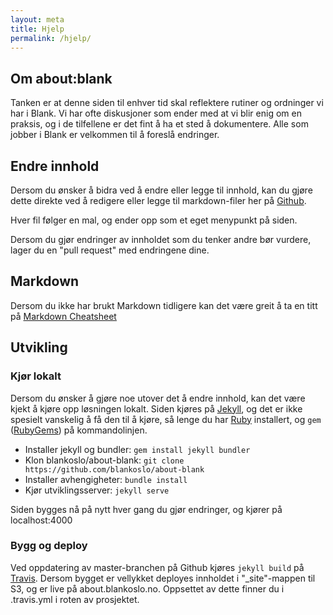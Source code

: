 ```yaml
---
layout: meta
title: Hjelp
permalink: /hjelp/
---
```


## Om about:blank

Tanken er at denne siden til enhver tid skal reflektere rutiner og ordninger vi har i Blank. Vi har ofte diskusjoner som ender med at vi blir enig om en praksis, og i de tilfellene er det fint å ha et sted å dokumentere. Alle som jobber i Blank er velkommen til å foreslå endringer.

## Endre innhold

Dersom du ønsker å bidra ved å endre eller legge til innhold, kan du gjøre dette direkte ved å redigere eller legge til markdown-filer her på [Github](https://github.com/blankoslo/about-blank/tree/master/content).

Hver fil følger en mal, og ender opp som et eget menypunkt på siden.

Dersom du gjør endringer av innholdet som du tenker andre bør vurdere, lager du en "pull request" med endringene dine.

## Markdown

Dersom du ikke har brukt Markdown tidligere kan det være greit å ta en titt på [Markdown Cheatsheet](https://github.com/adam-p/markdown-here/wiki/Markdown-Cheatsheet)

## Utvikling

### Kjør lokalt

Dersom du ønsker å gjøre noe utover det å endre innhold, kan det være kjekt å kjøre opp løsningen lokalt. Siden kjøres på [Jekyll](http://jekyllrb.com/), og det er ikke spesielt vanskelig å få den til å kjøre, så lenge du har [Ruby](https://www.ruby-lang.org/) installert, og ```gem``` ([RubyGems](https://rubygems.org/)) på kommandolinjen.

- Installer jekyll og bundler: ```gem install jekyll bundler```
- Klon blankoslo/about-blank: ```git clone https://github.com/blankoslo/about-blank```
- Installer avhengigheter: ```bundle install```
- Kjør utviklingsserver: ```jekyll serve```

Siden bygges nå på nytt hver gang du gjør endringer, og kjører på localhost:4000

### Bygg og deploy

Ved oppdatering av master-branchen på Github kjøres ```jekyll build``` på [Travis](https://travis-ci.org/blankoslo/about-blank). Dersom bygget er vellykket deployes innholdet i "_site"-mappen til S3, og er live på about.blankoslo.no. Oppsettet av dette finner du i .travis.yml i roten av prosjektet.
